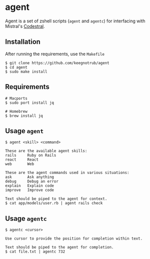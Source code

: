 # agent

Agent is a set of zshell scripts (`agent` and `agentc`) for interfacing with Mistral's [Codestral](https://mistral.ai/news/codestral-2501).

## Installation

After running the requirements, use the `Makefile`

    $ git clone https://github.com/keegnotrub/agent
    $ cd agent
    $ sudo make install

## Requirements
    
    # Macports
    $ sudo port install jq

    # Homebrew
    $ brew install jq

## Usage `agent`

    $ agent <skill> <command>
    
    These are the available agent skills:
    rails     Ruby on Rails
    react     React
    web       Web

    These are the agent commands used in various situations:
    ask       Ask anything
    debug     Debug an error
    explain   Explain code
    improve   Improve code

    Text should be piped to the agent for context.
    $ cat app/models/user.rb | agent rails check

## Usage `agentc`
    
    $ agentc <cursor>

    Use cursor to provide the position for completion within text.

    Text should be piped to the agent for completion.
    $ cat file.txt | agentc 732
